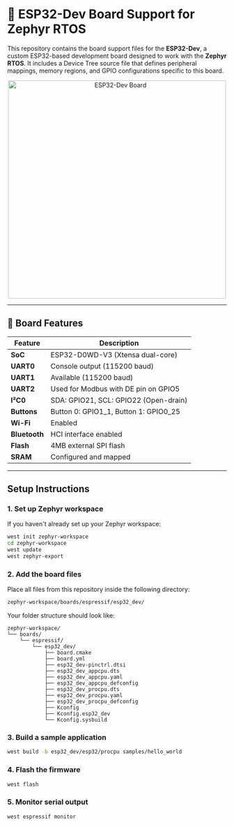 # 🧠 ESP32-Dev Board Support for Zephyr RTOS

This repository contains the board support files for the **ESP32-Dev**, a custom ESP32-based development board designed to work with the **Zephyr RTOS**. It includes a Device Tree source file that defines peripheral mappings, memory regions, and GPIO configurations specific to this board.


<p align="center">
  <img src="https://drive.usercontent.google.com/uc?id=1pIPVY6q-XbUXOz9KB1vCSkcN2TUEpoSZ&export=download" alt="ESP32-Dev Board" width="500"/>
</p>

---

## 📌 Board Features

| Feature       | Description                                 |
|---------------|---------------------------------------------|
| **SoC**       | ESP32-D0WD-V3 (Xtensa dual-core)            |
| **UART0**     | Console output (115200 baud)                |
| **UART1**     | Available (115200 baud)                     |
| **UART2**     | Used for Modbus with DE pin on GPIO5        |
| **I²C0**      | SDA: GPIO21, SCL: GPIO22 (Open-drain)       |
| **Buttons**   | Button 0: GPIO1_1, Button 1: GPIO0_25       |
| **Wi-Fi**     | Enabled                                     |
| **Bluetooth** | HCI interface enabled                       |
| **Flash**     | 4MB external SPI flash                      |
| **SRAM**      | Configured and mapped                       |

---

## Setup Instructions

### 1. Set up Zephyr workspace

If you haven't already set up your Zephyr workspace:

```bash
west init zephyr-workspace
cd zephyr-workspace
west update
west zephyr-export
```

### 2. Add the board files

Place all files from this repository inside the following directory:

```bash
zephyr-workspace/boards/espressif/esp32_dev/
```

Your folder structure should look like:

```
zephyr-workspace/
└── boards/
    └── espressif/
        └── esp32_dev/
            ├── board.cmake
            ├── board.yml
            ├── esp32_dev-pinctrl.dtsi
            ├── esp32_dev_appcpu.dts
            ├── esp32_dev_appcpu.yaml
            ├── esp32_dev_appcpu_defconfig
            ├── esp32_dev_procpu.dts
            ├── esp32_dev_procpu.yaml
            ├── esp32_dev_procpu_defconfig
            ├── Kconfig
            ├── Kconfig.esp32_dev
            └── Kconfig.sysbuild
```

### 3. Build a sample application

```bash
west build -b esp32_dev/esp32/procpu samples/hello_world
```

### 4. Flash the firmware

```bash
west flash
```

### 5. Monitor serial output
```bash
west espressif monitor
```
